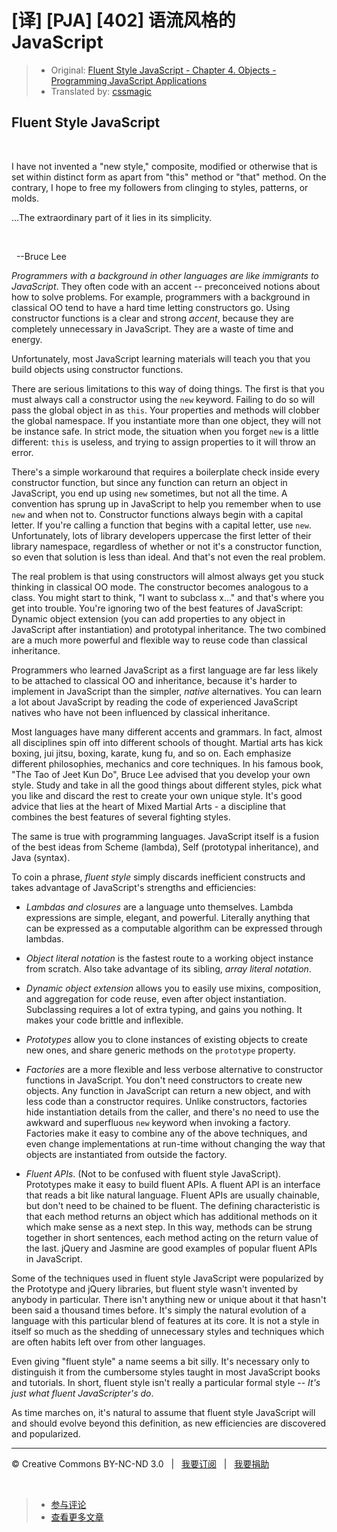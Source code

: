 # [译] [PJA] [402] 语流风格的 JavaScript

> * Original: [Fluent Style JavaScript - Chapter 4. Objects - Programming JavaScript Applications](http://chimera.labs.oreilly.com/books/1234000000262/ch04.html#fluent_style_javascript)
> * Translated by: [cssmagic](https://github.com/cssmagic)

## Fluent Style JavaScript

&nbsp;

I have not invented a "new style," composite, modified or otherwise that is set within distinct form as apart from "this" method or "that" method. On the contrary, I hope to free my followers from clinging to styles, patterns, or molds.

...The extraordinary part of it lies in its simplicity.

&nbsp;

&nbsp;
\--Bruce Lee

_Programmers with a background in other languages are like immigrants to JavaScript_. They often code with an accent -- preconceived notions about how to solve problems. For example, programmers with a background in classical OO tend to have a hard time letting constructors go. Using constructor functions is a clear and strong _accent_, because they are completely unnecessary in JavaScript. They are a waste of time and energy.

Unfortunately, most JavaScript learning materials will teach you that you build objects using constructor functions.

There are serious limitations to this way of doing things. The first is that you must always call a constructor using the `new` keyword. Failing to do so will pass the global object in as `this`. Your properties and methods will clobber the global namespace. If you instantiate more than one object, they will not be instance safe. In strict mode, the situation when you forget `new` is a little different: `this` is useless, and trying to assign properties to it will throw an error.

There's a simple workaround that requires a boilerplate check inside every constructor function, but since any function can return an object in JavaScript, you end up using `new` sometimes, but not all the time. A convention has sprung up in JavaScript to help you remember when to use `new` and when not to. Constructor functions always begin with a capital letter. If you're calling a function that begins with a capital letter, use `new`. Unfortunately, lots of library developers uppercase the first letter of their library namespace, regardless of whether or not it's a constructor function, so even that solution is less than ideal. And that's not even the real problem.

The real problem is that using constructors will almost always get you stuck thinking in classical OO mode. The constructor becomes analogous to a class. You might start to think, "I want to subclass x..." and that's where you get into trouble. You're ignoring two of the best features of JavaScript: Dynamic object extension (you can add properties to any object in JavaScript after instantiation) and prototypal inheritance. The two combined are a much more powerful and flexible way to reuse code than classical inheritance.

Programmers who learned JavaScript as a first language are far less likely to be attached to classical OO and inheritance, because it's harder to implement in JavaScript than the simpler, _native_ alternatives. You can learn a lot about JavaScript by reading the code of experienced JavaScript natives who have not been influenced by classical inheritance.

Most languages have many different accents and grammars. In fact, almost all disciplines spin off into different schools of thought. Martial arts has kick boxing, jui jitsu, boxing, karate, kung fu, and so on. Each emphasize different philosophies, mechanics and core techniques. In his famous book, "The Tao of Jeet Kun Do", Bruce Lee advised that you develop your own style. Study and take in all the good things about different styles, pick what you like and discard the rest to create your own unique style. It's good advice that lies at the heart of Mixed Martial Arts - a discipline that combines the best features of several fighting styles.

The same is true with programming languages. JavaScript itself is a fusion of the best ideas from Scheme (lambda), Self (prototypal inheritance), and Java (syntax).

To coin a phrase, _fluent style_ simply discards inefficient constructs and takes advantage of JavaScript's strengths and efficiencies:

  * _Lambdas and closures_ are a language unto themselves. Lambda expressions are simple, elegant, and powerful. Literally anything that can be expressed as a computable algorithm can be expressed through lambdas.

  * _Object literal notation_ is the fastest route to a working object instance from scratch. Also take advantage of its sibling, _array literal notation_.

  * _Dynamic object extension_ allows you to easily use mixins, composition, and aggregation for code reuse, even after object instantiation. Subclassing requires a lot of extra typing, and gains you nothing. It makes your code brittle and inflexible.

  * _Prototypes_ allow you to clone instances of existing objects to create new ones, and share generic methods on the `prototype` property.

  * _Factories_ are a more flexible and less verbose alternative to constructor functions in JavaScript. You don't need constructors to create new objects. Any function in JavaScript can return a new object, and with less code than a constructor requires. Unlike constructors, factories hide instantiation details from the caller, and there's no need to use the awkward and superfluous `new` keyword when invoking a factory. Factories make it easy to combine any of the above techniques, and even change implementations at run-time without changing the way that objects are instantiated from outside the factory.

  * _Fluent APIs_. (Not to be confused with fluent style JavaScript). Prototypes make it easy to build fluent APIs. A fluent API is an interface that reads a bit like natural language. Fluent APIs are usually chainable, but don't need to be chained to be fluent. The defining characteristic is that each method returns an object which has additional methods on it which make sense as a next step. In this way, methods can be strung together in short sentences, each method acting on the return value of the last. jQuery and Jasmine are good examples of popular fluent APIs in JavaScript.

Some of the techniques used in fluent style JavaScript were popularized by the Prototype and jQuery libraries, but fluent style wasn't invented by anybody in particular. There isn't anything new or unique about it that hasn't been said a thousand times before. It's simply the natural evolution of a language with this particular blend of features at its core. It is not a style in itself so much as the shedding of unnecessary styles and techniques which are often habits left over from other languages.

Even giving "fluent style" a name seems a bit silly. It's necessary only to distinguish it from the cumbersome styles taught in most JavaScript books and tutorials. In short, fluent style isn't really a particular formal style -- _It's just what fluent JavaScripter's do_.

As time marches on, it's natural to assume that fluent style JavaScript will and should evolve beyond this definition, as new efficiencies are discovered and popularized.

***

&copy; Creative Commons BY-NC-ND 3.0 &nbsp; | &nbsp; [我要订阅](http://www.cssmagic.net/blog/subscribe) &nbsp; | &nbsp; [我要捐助](http://www.cssmagic.net/blog/donate)

&nbsp;
> * [参与评论](https://github.com/cssmagic/blog/issues/XXXXXXXXXX)
> * [查看更多文章](https://github.com/cssmagic/blog/issues?state=open)
